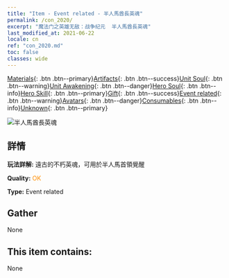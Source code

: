 ```yaml
---
title: "Item - Event related - 半人馬酋長英魂"
permalink: /con_2020/
excerpt: "魔法门之英雄无敌：战争纪元  半人馬酋長英魂"
last_modified_at: 2021-06-22
locale: cn
ref: "con_2020.md"
toc: false
classes: wide
---
```

 [Materials](/ItemsCN/){: .btn .btn--primary}[Artifacts](/ItemsCN/Artifacts/){: .btn .btn--success}[Unit Soul](/ItemsCN/UnitSoul/){: .btn .btn--warning}[Unit Awakening](/ItemsCN/UnitAwakening/){: .btn .btn--danger}[Hero Soul](/ItemsCN/HeroSoul/){: .btn .btn--info}[Hero Skill](/ItemsCN/HeroSkill/){: .btn .btn--primary}[Gift](/ItemsCN/Gift/){: .btn .btn--success}[Event related](/ItemsCN/Events/){: .btn .btn--warning}[Avatars](/ItemsCN/Avatars/){: .btn .btn--danger}[Consumables](/ItemsCN/Consumables/){: .btn .btn--info}[Unknown](/ItemsCN/Unknown/){: .btn .btn--primary}

 ![半人馬酋長英魂](/images/t/juexing_201.png)

## 詳情
 **玩法詳解:** 遠古的不朽英魂，可用於半人馬首領覺醒

 **Quality:** <span style="color: #FF8C00">OK</span>

 **Type:** Event related

## Gather

  None

## This item contains:

  None

